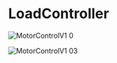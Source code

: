 # LoadController

![MotorControlV1 0](https://github.com/abdelrhman12312/LoadController/assets/67631987/d001f31b-dcd7-46ca-8a50-f6bcb33f2fce)

![MotorControlV1 03](https://github.com/abdelrhman12312/LoadController/assets/67631987/fedeb78f-d633-4697-b30b-105074bbe331)

